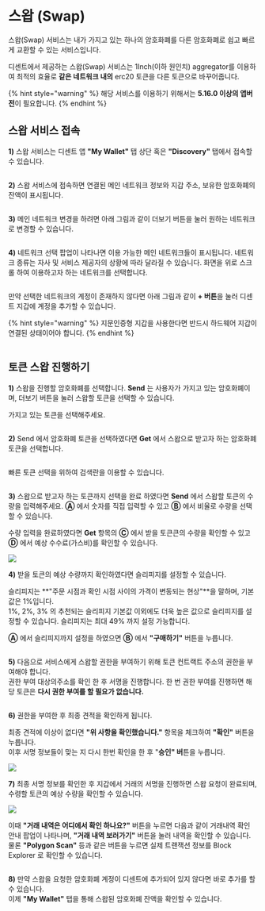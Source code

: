 # 스왑 (Swap)

스왑(Swap) 서비스는 내가 가지고 있는 하나의 암호화폐를 다른 암호화폐로 쉽고 빠르게 교환할 수 있는 서비스입니다.

디센트에서 제공하는 스왑(Swap) 서비스는 1Inch(이하 원인치) aggregator를 이용하여 최적의 효율로 **같은 네트워크 내의** erc20 토큰을 다른 토큰으로 바꾸어줍니다.

{% hint style="warning" %}
해당 서비스를 이용하기 위해서는 **5.16.0 이상의 앱버전**이 필요합니다.
{% endhint %}

## 스왑 서비스 접속 <a href="#select-network" id="select-network"></a>

**1)**  스왑 서비스는 디센트 앱 **"My Wallet"** 탭 상단 혹은 **"Discovery"** 탭에서 접속할 수 있습니다.

<div align="left">

<img src="../.gitbook/assets/Swap-1.png" alt="">

</div>

**2)** 스왑 서비스에 접속하면 연결된 메인 네트워크 정보와 지갑 주소, 보유한 암호화폐의 잔액이 표시됩니다.

<img src="../.gitbook/assets/Swap-2.png" alt="" data-size="original">



**3)** 메인 네트워크 변경을 하려면 아래 그림과 같이 더보기 버튼을 눌러 원하는 네트워크로 변경할 수 있습니다.

<figure><img src="../.gitbook/assets/Swap-3.png" alt=""><figcaption></figcaption></figure>

**4)** 네트워크 선택 팝업이 나타나면 이용 가능한 메인 네트워크들이 표시됩니다. 네트워크 종류는 자사 및 서비스 제공자의 상황에 따라 달라질 수 있습니다. 화면을 위로 스크롤 하여 이용하고자 하는 네트워크를 선택합니다.

<figure><img src="../.gitbook/assets/Swap-4.png" alt=""><figcaption></figcaption></figure>

만약 선택한 네트워크의 계정이 존재하지 않다면 아래 그림과 같이 **+ 버튼**을 눌러 디센트 지갑에 계정을 추가할 수 있습니다.

{% hint style="warning" %}
지문인증형 지갑을 사용한다면 반드시 하드웨어 지갑이 연결된 상태이어야 합니다.
{% endhint %}

<figure><img src="../.gitbook/assets/Swap-5.png" alt=""><figcaption></figcaption></figure>

## &#x20;<a href="#start-swapping" id="start-swapping"></a>

## **토큰 스왑 진행하기**  <a href="#start-swapping" id="start-swapping"></a>

**1)** 스왑을 진행할 암호화폐를 선택합니다.  **Send** 는 사용자가 가지고 있는 암호화폐이며, 더보기 버튼을 눌러 스왑할 토큰을 선택할 수 있습니다.

가지고 있는 토큰을 선택해주세요.

<figure><img src="../.gitbook/assets/Swap-6.png" alt=""><figcaption></figcaption></figure>



**2)** Send 에서 암호화폐 토큰을 선택하였다면 **Get** 에서 스왑으로 받고자 하는 암호화폐 토큰을 선택합니다.

<figure><img src="../.gitbook/assets/Swap-9.png" alt=""><figcaption></figcaption></figure>

빠른 토큰 선택을 위하여 검색란을 이용할 수 있습니다.

<figure><img src="../.gitbook/assets/Swap-8.png" alt=""><figcaption></figcaption></figure>

**3)** 스왑으로 받고자 하는 토큰까지 선택을 완료 하였다면 **Send** 에서 스왑할 토큰의 수량을 입력해주세요. **Ⓐ** 에서 숫자를 직접 입력할 수 있고 **Ⓑ** 에서 비율로 수량을 선택할 수 있습니다.

수량 입력을 완료하였다면 **Get** 항목의 **Ⓒ** 에서 받을 토큰큰의 수량을 확인할 수 있고 **Ⓓ** 에서 예상 수수료(가스비)를 확인할 수 있습니다.

![](../.gitbook/assets/Swap-10.png)

**4)** 받을 토큰의 예상 수량까지 확인하였다면 슬리피지를 설정할 수 있습니다.&#x20;

슬리피지는 **"주문 시점과 확인 시점 사이의 가격이 변동되는 현상"**을 말하며, 기본값은 1%입니다.  \
1%, 2%, 3% 의 추천되는 슬리피지 기본값 이외에도 더욱 높은 값으로 슬리피지를 설정할 수 있습니다. 슬리피지는 최대 49% 까지 설정 가능합니다.

**Ⓐ** 에서 슬리피지까지 설정을 하였으면 **Ⓑ** 에서 **"구매하기"** 버튼을 누릅니다.

<div align="left">

<img src="../.gitbook/assets/Swap-11.png" alt="">

</div>

**5)** 다음으로 서비스에게 스왑할 권한을 부여하기 위해 토큰 컨트랙트 주소의 권한을 부여해야 합니다.\
권한 부여 대상의주소를 확인 한 후 서명을 진행합니다. 한 번 권한 부여를 진행하면 해당 토큰은 **다시 권한 부여를 할 필요가 없습니다.**

<figure><img src="../.gitbook/assets/Swap-16.png" alt=""><figcaption></figcaption></figure>

**6)** 권한을 부여한 후 최종 견적을 확인하게 됩니다.&#x20;

최종 견적에 이상이 없다면 **"위 사항을 확인했습니다."** 항목을 체크하여 **"확인"** 버튼을 누릅니다.\
이후 서명 정보들이 맞는 지  다시 한번 확인을 한 후 "**승인" 버**튼을 누릅니다.

![](../.gitbook/assets/Swap-12.png)

**7)** 최종 서명 정보를 확인한 후 지갑에서 거래의 서명을 진행하면 스왑 요청이 완료되며, 수령할 토큰의 예상 수량을 확인할 수 있습니다.

![](../.gitbook/assets/Swap-13.png)

이때 **"거래 내역은 어디에서 확인 하나요?"** 버튼을 누르면 다음과 같이 거래내역 확인 안내 팝업이 나타나며, **"거래 내역 보러가기"** 버튼을 눌러 내역을 확인할 수 있습니다. \
물론 **"Polygon Scan"** 등과 같은 버튼을 누르면 실제 트랜잭션 정보를 Block Explorer 로 확인할 수 있습니다.

<figure><img src="../.gitbook/assets/Swap-17.png" alt=""><figcaption></figcaption></figure>

**8)** 만약 스왑을 요청한 암호화폐 계정이 디센트에 추가되어 있지 않다면 바로 추가를 할 수 있습니다.\
이제 **"My Wallet"** 탭을 통해 스왑된 암호화폐 잔액을 확인할 수 있습니다.

<figure><img src="../.gitbook/assets/Swap-14.png" alt=""><figcaption></figcaption></figure>

